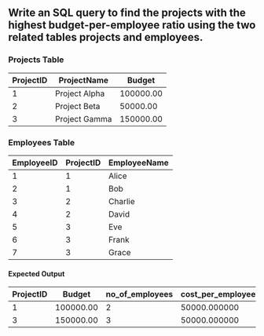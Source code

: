 ## Write an SQL query to find the projects with the highest budget-per-employee ratio using the two related tables projects and employees.

### Projects Table

| ProjectID | ProjectName   | Budget    |
|-----------|---------------|-----------|
| 1         | Project Alpha | 100000.00 |
| 2         | Project Beta  | 50000.00  |
| 3         | Project Gamma | 150000.00 |

### Employees Table

| EmployeeID | ProjectID | EmployeeName |
|------------|-----------|--------------|
| 1          | 1         | Alice        |
| 2          | 1         | Bob          |
| 3          | 2         | Charlie      |
| 4          | 2         | David        |
| 5          | 3         | Eve          |
| 6          | 3         | Frank        |
| 7          | 3         | Grace        |

#### Expected Output

| ProjectID | Budget    | no_of_employees | cost_per_employee |
|-----------|-----------|-----------------|-------------------|
| 1         | 100000.00 | 2               | 50000.000000      |
| 3         | 150000.00 | 3               | 50000.000000      |
